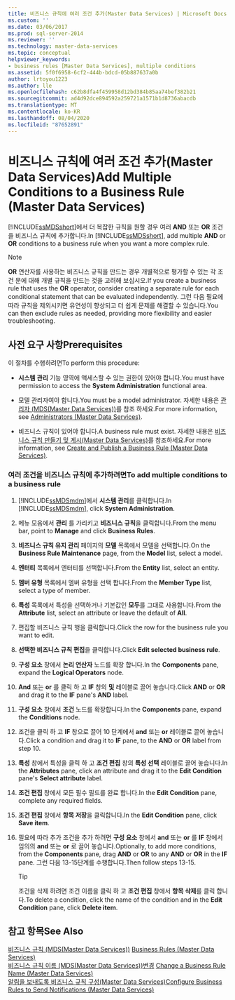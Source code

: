 ```yaml
---
title: 비즈니스 규칙에 여러 조건 추가(Master Data Services) | Microsoft Docs
ms.custom: ''
ms.date: 03/06/2017
ms.prod: sql-server-2014
ms.reviewer: ''
ms.technology: master-data-services
ms.topic: conceptual
helpviewer_keywords:
- business rules [Master Data Services], multiple conditions
ms.assetid: 5f0f6958-6cf2-444b-bdcd-05b887637a0b
author: lrtoyou1223
ms.author: lle
ms.openlocfilehash: c62b8dfa4f459958d12bd384b85aa74bef382b21
ms.sourcegitcommit: ad4d92dce894592a259721a1571b1d8736abacdb
ms.translationtype: MT
ms.contentlocale: ko-KR
ms.lasthandoff: 08/04/2020
ms.locfileid: "87652891"
---
```

# <a name="add-multiple-conditions-to-a-business-rule-master-data-services"></a><span data-ttu-id="d6999-102">비즈니스 규칙에 여러 조건 추가(Master Data Services)</span><span class="sxs-lookup"><span data-stu-id="d6999-102">Add Multiple Conditions to a Business Rule (Master Data Services)</span></span>
  <span data-ttu-id="d6999-103">[!INCLUDE[ssMDSshort](../includes/ssmdsshort-md.md)]에서 더 복잡한 규칙을 원할 경우 여러 **AND** 또는 **OR** 조건을 비즈니스 규칙에 추가합니다.</span><span class="sxs-lookup"><span data-stu-id="d6999-103">In [!INCLUDE[ssMDSshort](../includes/ssmdsshort-md.md)], add multiple **AND** or **OR** conditions to a business rule when you want a more complex rule.</span></span>  
  
> [!NOTE]  
>  <span data-ttu-id="d6999-104">**OR** 연산자를 사용하는 비즈니스 규칙을 만드는 경우 개별적으로 평가할 수 있는 각 조건 문에 대해 개별 규칙을 만드는 것을 고려해 보십시오.</span><span class="sxs-lookup"><span data-stu-id="d6999-104">If you create a business rule that uses the **OR** operator, consider creating a separate rule for each conditional statement that can be evaluated independently.</span></span> <span data-ttu-id="d6999-105">그런 다음 필요에 따라 규칙을 제외시키면 유연성이 향상되고 더 쉽게 문제를 해결할 수 있습니다.</span><span class="sxs-lookup"><span data-stu-id="d6999-105">You can then exclude rules as needed, providing more flexibility and easier troubleshooting.</span></span>  
  
## <a name="prerequisites"></a><span data-ttu-id="d6999-106">사전 요구 사항</span><span class="sxs-lookup"><span data-stu-id="d6999-106">Prerequisites</span></span>  
 <span data-ttu-id="d6999-107">이 절차를 수행하려면</span><span class="sxs-lookup"><span data-stu-id="d6999-107">To perform this procedure:</span></span>  
  
-   <span data-ttu-id="d6999-108">**시스템 관리** 기능 영역에 액세스할 수 있는 권한이 있어야 합니다.</span><span class="sxs-lookup"><span data-stu-id="d6999-108">You must have permission to access the **System Administration** functional area.</span></span>  
  
-   <span data-ttu-id="d6999-109">모델 관리자여야 합니다.</span><span class="sxs-lookup"><span data-stu-id="d6999-109">You must be a model administrator.</span></span> <span data-ttu-id="d6999-110">자세한 내용은 [관리자 &#40;MDS(Master Data Services)&#41;](administrators-master-data-services.md)를 참조 하세요.</span><span class="sxs-lookup"><span data-stu-id="d6999-110">For more information, see [Administrators &#40;Master Data Services&#41;](administrators-master-data-services.md).</span></span>  
  
-   <span data-ttu-id="d6999-111">비즈니스 규칙이 있어야 합니다.</span><span class="sxs-lookup"><span data-stu-id="d6999-111">A business rule must exist.</span></span> <span data-ttu-id="d6999-112">자세한 내용은 [비즈니스 규칙 만들기 및 게시&#40;Master Data Services&#41;](../../2014/master-data-services/create-and-publish-a-business-rule-master-data-services.md)를 참조하세요.</span><span class="sxs-lookup"><span data-stu-id="d6999-112">For more information, see [Create and Publish a Business Rule &#40;Master Data Services&#41;](../../2014/master-data-services/create-and-publish-a-business-rule-master-data-services.md).</span></span>  
  
### <a name="to-add-multiple-conditions-to-a-business-rule"></a><span data-ttu-id="d6999-113">여러 조건을 비즈니스 규칙에 추가하려면</span><span class="sxs-lookup"><span data-stu-id="d6999-113">To add multiple conditions to a business rule</span></span>  
  
1.  <span data-ttu-id="d6999-114">[!INCLUDE[ssMDSmdm](../includes/ssmdsmdm-md.md)]에서 **시스템 관리**를 클릭합니다.</span><span class="sxs-lookup"><span data-stu-id="d6999-114">In [!INCLUDE[ssMDSmdm](../includes/ssmdsmdm-md.md)], click **System Administration**.</span></span>  
  
2.  <span data-ttu-id="d6999-115">메뉴 모음에서 **관리** 를 가리키고 **비즈니스 규칙**을 클릭합니다.</span><span class="sxs-lookup"><span data-stu-id="d6999-115">From the menu bar, point to **Manage** and click **Business Rules**.</span></span>  
  
3.  <span data-ttu-id="d6999-116">**비즈니스 규칙 유지 관리** 페이지의 **모델** 목록에서 모델을 선택합니다.</span><span class="sxs-lookup"><span data-stu-id="d6999-116">On the **Business Rule Maintenance** page, from the **Model** list, select a model.</span></span>  
  
4.  <span data-ttu-id="d6999-117">**엔터티** 목록에서 엔터티를 선택합니다.</span><span class="sxs-lookup"><span data-stu-id="d6999-117">From the **Entity** list, select an entity.</span></span>  
  
5.  <span data-ttu-id="d6999-118">**멤버 유형** 목록에서 멤버 유형을 선택 합니다.</span><span class="sxs-lookup"><span data-stu-id="d6999-118">From the **Member Type** list, select a type of member.</span></span>  
  
6.  <span data-ttu-id="d6999-119">**특성** 목록에서 특성을 선택하거나 기본값인 **모두**를 그대로 사용합니다.</span><span class="sxs-lookup"><span data-stu-id="d6999-119">From the **Attribute** list, select an attribute or leave the default of **All**.</span></span>  
  
7.  <span data-ttu-id="d6999-120">편집할 비즈니스 규칙 행을 클릭합니다.</span><span class="sxs-lookup"><span data-stu-id="d6999-120">Click the row for the business rule you want to edit.</span></span>  
  
8.  <span data-ttu-id="d6999-121">**선택한 비즈니스 규칙 편집**을 클릭합니다.</span><span class="sxs-lookup"><span data-stu-id="d6999-121">Click **Edit selected business rule**.</span></span>  
  
9. <span data-ttu-id="d6999-122">**구성 요소** 창에서 **논리 연산자** 노드를 확장 합니다.</span><span class="sxs-lookup"><span data-stu-id="d6999-122">In the **Components** pane, expand the **Logical Operators** node.</span></span>  
  
10. <span data-ttu-id="d6999-123">**And** 또는 **or** 를 클릭 하 고 **IF** 창의 **및** 레이블로 끌어 놓습니다.</span><span class="sxs-lookup"><span data-stu-id="d6999-123">Click **AND** or **OR** and drag it to the **IF** pane's **AND** label.</span></span>  
  
11. <span data-ttu-id="d6999-124">**구성 요소** 창에서 **조건** 노드를 확장합니다.</span><span class="sxs-lookup"><span data-stu-id="d6999-124">In the **Components** pane, expand the **Conditions** node.</span></span>  
  
12. <span data-ttu-id="d6999-125">조건을 클릭 하 고 **IF** 창으로 끌어 10 단계에서 **and** 또는 **or** 레이블로 끌어 놓습니다.</span><span class="sxs-lookup"><span data-stu-id="d6999-125">Click a condition and drag it to **IF** pane, to the **AND** or **OR** label from step 10.</span></span>  
  
13. <span data-ttu-id="d6999-126">**특성** 창에서 특성을 클릭 하 고 **조건 편집** 창의 **특성 선택** 레이블로 끌어 놓습니다.</span><span class="sxs-lookup"><span data-stu-id="d6999-126">In the **Attributes** pane, click an attribute and drag it to the **Edit Condition** pane's **Select attribute** label.</span></span>  
  
14. <span data-ttu-id="d6999-127">**조건 편집** 창에서 모든 필수 필드를 완료 합니다.</span><span class="sxs-lookup"><span data-stu-id="d6999-127">In the **Edit Condition** pane, complete any required fields.</span></span>  
  
15. <span data-ttu-id="d6999-128">**조건 편집** 창에서 **항목 저장**을 클릭합니다.</span><span class="sxs-lookup"><span data-stu-id="d6999-128">In the **Edit Condition** pane, click **Save item**.</span></span>  
  
16. <span data-ttu-id="d6999-129">필요에 따라 추가 조건을 추가 하려면 **구성 요소** 창에서 **and** 또는 **or** 를 **IF** 창에서 임의의 **and** 또는 **or** 로 끌어 놓습니다.</span><span class="sxs-lookup"><span data-stu-id="d6999-129">Optionally, to add more conditions, from the **Components** pane, drag **AND** or **OR** to any **AND** or **OR** in the **IF** pane.</span></span> <span data-ttu-id="d6999-130">그런 다음 13-15단계를 수행합니다.</span><span class="sxs-lookup"><span data-stu-id="d6999-130">Then follow steps 13-15.</span></span>  
  
    > [!TIP]  
    >  <span data-ttu-id="d6999-131">조건을 삭제 하려면 조건 이름을 클릭 하 고 **조건 편집** 창에서 **항목 삭제**를 클릭 합니다.</span><span class="sxs-lookup"><span data-stu-id="d6999-131">To delete a condition, click the name of the condition and in the **Edit Condition** pane, click **Delete item**.</span></span>  
  
## <a name="see-also"></a><span data-ttu-id="d6999-132">참고 항목</span><span class="sxs-lookup"><span data-stu-id="d6999-132">See Also</span></span>  
 <span data-ttu-id="d6999-133">[비즈니스 규칙 &#40;MDS(Master Data Services)&#41;](../../2014/master-data-services/business-rules-master-data-services.md) </span><span class="sxs-lookup"><span data-stu-id="d6999-133">[Business Rules &#40;Master Data Services&#41;](../../2014/master-data-services/business-rules-master-data-services.md) </span></span>  
 <span data-ttu-id="d6999-134">[비즈니스 규칙 이름 &#40;MDS(Master Data Services)&#41;변경](../../2014/master-data-services/change-a-business-rule-name-master-data-services.md) </span><span class="sxs-lookup"><span data-stu-id="d6999-134">[Change a Business Rule Name &#40;Master Data Services&#41;](../../2014/master-data-services/change-a-business-rule-name-master-data-services.md) </span></span>  
 [<span data-ttu-id="d6999-135">알림을 보내도록 비즈니스 규칙 구성&#40;Master Data Services&#41;</span><span class="sxs-lookup"><span data-stu-id="d6999-135">Configure Business Rules to Send Notifications &#40;Master Data Services&#41;</span></span>](../../2014/master-data-services/configure-business-rules-to-send-notifications-master-data-services.md)  
  
  
